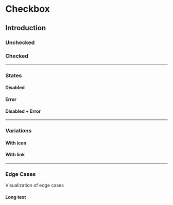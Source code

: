# Checkbox

## Introduction

### Unchecked

<Playground :themeable="false">
  <template v-slot="slotProps">
    <p-checkbox name="some-name" value="some-value">Some label</p-checkbox>
  </template>
</Playground>

### Checked

<Playground :themeable="false">
  <template v-slot="slotProps">
    <p-checkbox name="some-name" value="some-value" checked="true">Some label</p-checkbox>
  </template>
</Playground>

---

### States

#### Disabled

<Playground :themeable="false">
  <template v-slot="slotProps">
    <p-checkbox name="some-name" value="some-value" disabled="true">Unchecked</p-checkbox>
    <p-checkbox name="some-name" value="some-value" disabled="true" checked="true">Checked</p-checkbox>
  </template>
</Playground>

#### Error

<Playground :themeable="false">
  <template v-slot="slotProps">
    <p-checkbox name="some-name" value="some-value" error="true">Unchecked</p-checkbox>
    <p-checkbox name="some-name" value="some-value" error="true" checked="true">Checked</p-checkbox>
  </template>
</Playground>

#### Disabled + Error

<Playground :themeable="false">
  <template v-slot="slotProps">
    <p-checkbox name="some-name" value="some-value" disabled="true" error="true">Unchecked</p-checkbox>
    <p-checkbox name="some-name" value="some-value" disabled="true" error="true" checked="true">Checked</p-checkbox>
  </template>
</Playground>

---

### Variations

#### With icon

<Playground :themeable="false">
  <template v-slot="slotProps">
    <p-checkbox name="some-name" value="some-value">
      Unchecked <p-icon source="porsche-driving-experience"></p-icon> with an icon
    </p-checkbox>
    <p-checkbox name="some-name" value="some-value" checked="true">
      Checked <p-icon source="porsche-driving-experience"></p-icon> with an icon
    </p-checkbox>
    <p-checkbox name="some-name" value="some-value" disabled="true">
      Disabled <p-icon source="porsche-driving-experience"></p-icon> with an icon
    </p-checkbox>
    <p-checkbox name="some-name" value="some-value" error="true">
      Error <p-icon source="porsche-driving-experience"></p-icon> with an icon
    </p-checkbox>
    <p-checkbox name="some-name" value="some-value" disabled="true" error="true">
      Disabled with an error and <p-icon source="porsche-driving-experience"></p-icon> an icon
    </p-checkbox>
  </template>
</Playground>

#### With link

<Playground :themeable="false">
  <template v-slot="slotProps">
    <p-checkbox name="some-name" value="some-value">
      Unchecked <a href="#" target="_blank">with a link</a>
    </p-checkbox>
    <p-checkbox name="some-name" value="some-value" checked="true">
      Checked <a href="#" target="_blank">with a link</a>
    </p-checkbox>
    <p-checkbox name="some-name" value="some-value" disabled="true">
      Disabled <a href="#" target="_blank">with a link</a>
    </p-checkbox>
    <p-checkbox name="some-name" value="some-value" error="true">
      Error <a href="#" target="_blank">with a link</a>
    </p-checkbox>
    <p-checkbox name="some-name" value="some-value" disabled="true" error="true">
      Disabled with an error and <a href="#" target="_blank">a link</a>
    </p-checkbox>
  </template>
</Playground>

---

### Edge Cases

Visualization of edge cases

#### Long text

<Playground :themeable="false">
  <template v-slot="slotProps">
    <div style="max-width: 320px;">
      <p-checkbox name="some-name" value="some-value">Lorem ipsum dolor sit amet, consetetur sadipscing elitr, sed diam nonumy eirmod tempor invidunt ut labore et dolore magna aliquyam erat, sed diam voluptua.</p-checkbox>
    </div>
  </template>
</Playground>
